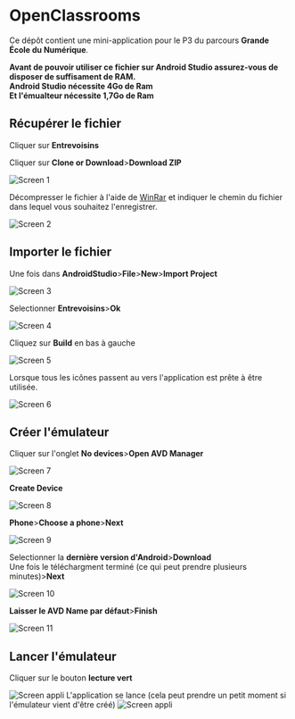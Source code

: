 # OpenClassrooms

Ce dépôt contient une mini-application pour le P3 du parcours **Grande École du Numérique**.

<b>Avant de pouvoir utiliser ce fichier sur Android Studio assurez-vous de disposer de suffisament de RAM.</br>
Android Studio nécessite 4Go de Ram</br>
Et l'émualteur nécessite 1,7Go de Ram</b>

<h2>Récupérer le fichier</h2>

Cliquer sur <b>Entrevoisins</b>

Cliquer sur <b>Clone or Download</b>><b>Download ZIP</b>

<img src = "https://github.com/GregBiglione/Projet_3/blob/master/Capture_readme_P3_1.PNG" title = "Screen 1" alt = "Screen 1">

Décompresser le fichier à l'aide de <a href="https://www.clubic.com/telecharger-fiche9632-winrar.html">WinRar</a> et indiquer le chemin du fichier dans lequel vous souhaitez l'enregistrer.

<img src = "https://github.com/GregBiglione/Projet_3/blob/master/Capture_readme_P3_2.PNG" title = "Screen 2" alt = "Screen 2">

<h2>Importer le fichier</h2>

Une fois dans <b>AndroidStudio</b>><b>File</b>><b>New</b>><b>Import Project</b>

<img src = "https://github.com/GregBiglione/Projet_3/blob/master/Capture_readme_P3_3.jpg" title = "Screen 3" alt = "Screen 3">

Selectionner <b>Entrevoisins</b>><b>Ok</b>

<img src = "https://github.com/GregBiglione/Projet_3/blob/master/Capture_readme_P3_4.PNG" title = "Screen 4" alt = "Screen 4">

Cliquez sur <b>Build</b> en bas à gauche

<img src = "https://github.com/GregBiglione/Projet_3/blob/master/Capture_readme_P3_5.PNG" title = "Screen 5" alt = "Screen 5">

Lorsque tous les icônes passent au vers l'application est prête à être utilisée.

<img src = "https://github.com/GregBiglione/Projet_3/blob/master/Capture_readme_P3_6.PNG" title = "Screen 6" alt = "Screen 6">

<h2>Créer l'émulateur</h2>

Cliquer sur l'onglet <b>No devices</b>><b>Open AVD Manager</b>

<img src = "https://github.com/GregBiglione/Projet_3/blob/master/Capture_readme_P3_7.PNG" title = "Screen 7" alt = "Screen 7">

<b>Create Device</b>

<img src = "https://github.com/GregBiglione/Projet_3/blob/master/Capture_readme_P3_8.jpg" title = "Screen 8" alt = "Screen 8">

<b>Phone</b>><b>Choose a phone</b>><b>Next</b>

<img src = "https://github.com/GregBiglione/Projet_3/blob/master/Capture_readme_P3_9.jpg" title = "Screen 9" alt = "Screen 9">

Selectionner la <b>dernière version d'Android</b>><b>Download</b></br>
Une fois le téléchargment terminé (ce qui peut prendre plusieurs minutes)><b>Next</b>

<img src = "https://github.com/GregBiglione/Projet_3/blob/master/Capture_readme_P3_10.jpg" title = "Screen 10" alt = "Screen 10">

<b>Laisser le AVD Name par défaut</b>><b>Finish</b>

<img src = "https://github.com/GregBiglione/Projet_3/blob/master/Capture_readme_P3_11.jpg" title = "Screen 11" alt = "Screen 11">

<h2>Lancer l'émulateur</h2>

Cliquer sur le bouton <b>lecture vert</b>

<img src = "https://github.com/GregBiglione/Projet_3/blob/master/Capture_readme_P3_12.jpg" title = "Screen appli" alt = "Screen appli">
L'application se lance (cela peut prendre un petit moment si l'émulateur vient d'être créé)

<img src = "https://github.com/GregBiglione/Projet_3/blob/master/Presentation_fonctionnement_appli1.PNG" title = "Screen appli" alt = "Screen appli">
